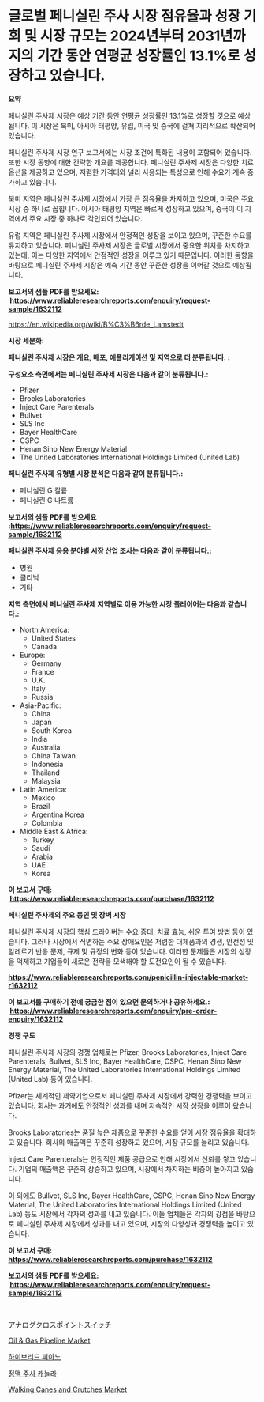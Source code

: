 <p><h1>글로벌 페니실린 주사 시장 점유율과 성장 기회 및 시장 규모는 2024년부터 2031년까지의 기간 동안 연평균 성장률인 13.1%로 성장하고 있습니다.</h1></p><p><strong>요약</strong></p>
<p><p>페니실린 주사제 시장은 예상 기간 동안 연평균 성장률인 13.1%로 성장할 것으로 예상됩니다. 이 시장은 북미, 아시아 태평양, 유럽, 미국 및 중국에 걸쳐 지리적으로 확산되어 있습니다.</p><p>페니실린 주사제 시장 연구 보고서에는 시장 조건에 특화된 내용이 포함되어 있습니다. 또한 시장 동향에 대한 간략한 개요를 제공합니다. 페니실린 주사제 시장은 다양한 치료 옵션을 제공하고 있으며, 저렴한 가격대와 널리 사용되는 특성으로 인해 수요가 계속 증가하고 있습니다.</p><p>북미 지역은 페니실린 주사제 시장에서 가장 큰 점유율을 차지하고 있으며, 미국은 주요 시장 중 하나로 꼽힙니다. 아시아 태평양 지역은 빠르게 성장하고 있으며, 중국이 이 지역에서 주요 시장 중 하나로 각인되어 있습니다.</p><p>유럽 지역은 페니실린 주사제 시장에서 안정적인 성장을 보이고 있으며, 꾸준한 수요를 유지하고 있습니다. 페니실린 주사제 시장은 글로벌 시장에서 중요한 위치를 차지하고 있는데, 이는 다양한 지역에서 안정적인 성장을 이루고 있기 때문입니다. 이러한 동향을 바탕으로 페니실린 주사제 시장은 예측 기간 동안 꾸준한 성장을 이어갈 것으로 예상됩니다.</p></p>
<p><strong>보고서의 샘플 PDF를 받으세요: &nbsp;<a href="https://www.reliableresearchreports.com/enquiry/request-sample/1632112">https://www.reliableresearchreports.com/enquiry/request-sample/1632112</a></strong></p>
<p><a href="https://en.wikipedia.org/wiki/B%C3%B6rde_Lamstedt">https://en.wikipedia.org/wiki/B%C3%B6rde_Lamstedt</a></p>
<p><strong>시장 세분화:</strong></p>
<p><strong> 페니실린 주사제 시장은 개요, 배포, 애플리케이션 및 지역으로 더 분류됩니다. :</strong></p>
<p><strong>구성요소 측면에서는 페니실린 주사제 시장은 다음과 같이 분류됩니다.:</strong></p>
<p><ul><li>Pfizer</li><li>Brooks Laboratories</li><li>Inject Care Parenterals</li><li>Bullvet</li><li>SLS Inc</li><li>Bayer HealthCare</li><li>CSPC</li><li>Henan Sino New Energy Material</li><li>The United Laboratories International Holdings Limited (United Lab)</li></ul></p>
<p><strong> 페니실린 주사제 유형별 시장 분석은 다음과 같이 분류됩니다.:</strong></p>
<p><ul><li>페니실린 G 칼륨</li><li>페니실린 G 나트륨</li></ul></p>
<p><strong>보고서의 샘플 PDF를 받으세요 :<a href="https://www.reliableresearchreports.com/enquiry/request-sample/1632112">https://www.reliableresearchreports.com/enquiry/request-sample/1632112</a></strong></p>
<p><strong> 페니실린 주사제 응용 분야별 시장 산업 조사는 다음과 같이 분류됩니다.:</strong></p>
<p><ul><li>병원</li><li>클리닉</li><li>기타</li></ul></p>
<p><strong>지역 측면에서 페니실린 주사제 지역별로 이용 가능한 시장 플레이어는 다음과 같습니다.:</strong></p>
<p><ul>
    <li>
        North America:
        <ul>
            <li>United States</li>
            <li>Canada</li>
        </ul>
    </li>
    <li>
        Europe:
        <ul>
            <li>Germany</li>
            <li>France</li>
            <li>U.K.</li>
            <li>Italy</li>
            <li>Russia</li>
        </ul>
    </li>
    <li>
        Asia-Pacific:
        <ul>
            <li>China</li>
            <li>Japan</li>
            <li>South Korea</li>
            <li>India</li>
            <li>Australia</li>
            <li>China Taiwan</li>
            <li>Indonesia</li>
            <li>Thailand</li>
            <li>Malaysia</li>
        </ul>
    </li>
    <li>
        Latin America:
        <ul>
            <li>Mexico</li>
            <li>Brazil</li>
            <li>Argentina Korea</li>
            <li>Colombia</li>
        </ul>
    </li>
    <li>
        Middle East & Africa:
        <ul>
            <li>Turkey</li>
            <li>Saudi</li>
            <li>Arabia</li>
            <li>UAE</li>
            <li>Korea</li>
        </ul>
    </li>
    </ul></p>
<p><strong>이 보고서 구매: &nbsp;<a href="https://www.reliableresearchreports.com/purchase/1632112">https://www.reliableresearchreports.com/purchase/1632112</a></strong></p>
<p><strong>페니실린 주사제의 주요 동인 및 장벽 시장</strong></p>
<p><p>페니실린 주사제 시장의 핵심 드라이버는 수요 증대, 치료 효능, 쉬운 투여 방법 등이 있습니다. 그러나 시장에서 직면하는 주요 장애요인은 저렴한 대체품과의 경쟁, 안전성 및 알레르기 반응 문제, 규제 및 규정의 변화 등이 있습니다. 이러한 문제들은 시장의 성장을 억제하고 기업들이 새로운 전략을 모색해야 할 도전요인이 될 수 있습니다.</p></p>
<p><strong><a href="https://www.reliableresearchreports.com/penicillin-injectable-market-r1632112">https://www.reliableresearchreports.com/penicillin-injectable-market-r1632112</a></strong></p>
<p><strong>이 보고서를 구매하기 전에 궁금한 점이 있으면 문의하거나 공유하세요.: &nbsp;<a href="https://www.reliableresearchreports.com/enquiry/pre-order-enquiry/1632112">https://www.reliableresearchreports.com/enquiry/pre-order-enquiry/1632112</a></strong></p>
<p><strong>경쟁 구도</strong></p>
<p><p>페니실린 주사제 시장의 경쟁 업체로는 Pfizer, Brooks Laboratories, Inject Care Parenterals, Bullvet, SLS Inc, Bayer HealthCare, CSPC, Henan Sino New Energy Material, The United Laboratories International Holdings Limited (United Lab) 등이 있습니다.</p><p>Pfizer는 세계적인 제약기업으로서 페니실린 주사제 시장에서 강력한 경쟁력을 보이고 있습니다. 회사는 과거에도 안정적인 성과를 내며 지속적인 시장 성장을 이루어 왔습니다.</p><p>Brooks Laboratories는 품질 높은 제품으로 꾸준한 수요를 얻어 시장 점유율을 확대하고 있습니다. 회사의 매출액은 꾸준히 성장하고 있으며, 시장 규모를 늘리고 있습니다.</p><p>Inject Care Parenterals는 안정적인 제품 공급으로 인해 시장에서 신뢰를 쌓고 있습니다. 기업의 매출액은 꾸준히 상승하고 있으며, 시장에서 차지하는 비중이 높아지고 있습니다.</p><p>이 외에도 Bullvet, SLS Inc, Bayer HealthCare, CSPC, Henan Sino New Energy Material, The United Laboratories International Holdings Limited (United Lab) 등도 시장에서 각자의 성과를 내고 있습니다. 이들 업체들은 각자의 강점을 바탕으로 페니실린 주사제 시장에서 성과를 내고 있으며, 시장의 다양성과 경쟁력을 높이고 있습니다.</p></p>
<p><strong>이 보고서 구매: &nbsp; <a href="https://www.reliableresearchreports.com/purchase/1632112">https://www.reliableresearchreports.com/purchase/1632112</a></strong></p>
<p><strong>보고서의 샘플 PDF를 받으세요: &nbsp;<a href="https://www.reliableresearchreports.com/enquiry/request-sample/1632112">https://www.reliableresearchreports.com/enquiry/request-sample/1632112</a></strong><strong></strong></p>
<p>&nbsp;</p>
<p><p><a href="https://github.com/RandallRunte2023/Market-Research-Report-List-2/blob/main/199996545390.md">アナログクロスポイントスイッチ</a></p><p><a href="https://github.com/dmmanir420/Market-Research-Report-List-1/blob/main/oil-gas-pipeline-market.md">Oil & Gas Pipeline Market</a></p><p><a href="https://github.com/shampaakter36/Market-Research-Report-List-2/blob/main/961148257652.md">하이브리드 피아노</a></p><p><a href="https://github.com/LuckeyCorbin/Market-Research-Report-List-2/blob/main/732240557653.md">정맥 주사 캐뉼라</a></p><p><a href="https://medium.com/@zoe.dyer9808709/walking-canes-and-crutches-market-global-market-insights-and-sales-trends-2024-to-2031-0e206f063a04">Walking Canes and Crutches Market</a></p></p>